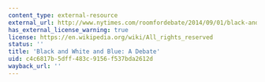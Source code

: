 ```yaml
---
content_type: external-resource
external_url: http://www.nytimes.com/roomfordebate/2014/09/01/black-and-white-and-blue
has_external_license_warning: true
license: https://en.wikipedia.org/wiki/All_rights_reserved
status: ''
title: 'Black and White and Blue: A Debate'
uid: c4c6817b-5dff-483c-9156-f537bda2612d
wayback_url: ''
---
```

